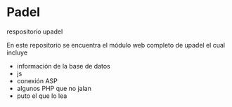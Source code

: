 # Padel
respositorio upadel

En este repositorio se encuentra el módulo web completo de upadel el cual incluye
- información de la base de datos
- js 
- conexión ASP
- algunos PHP que no jalan
- puto el que lo lea
